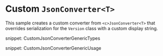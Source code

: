 # Custom `JsonConverter<T>`

This sample creates a custom converter from `<c>JsonConverter<T>` that overrides serialization for the `Version` class with a custom display string.

snippet: CustomJsonConverterGenericTypes

snippet: CustomJsonConverterGenericUsage
